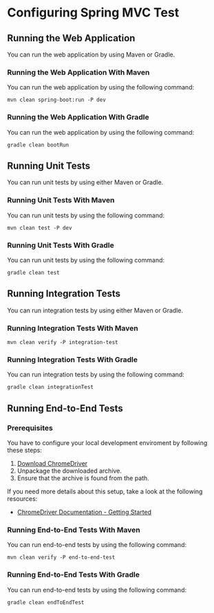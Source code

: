# Configuring Spring MVC Test

## Running the Web Application

You can run the web application by using Maven or Gradle.

### Running the Web Application With Maven

You can run the web application by using the following command:

	mvn clean spring-boot:run -P dev
	
### Running the Web Application With Gradle

You can run the web application by using the following command:

	gradle clean bootRun

## Running Unit Tests

You can run unit tests by using either Maven or Gradle.

### Running Unit Tests With Maven

You can run unit tests by using the following command:

    mvn clean test -P dev

### Running Unit Tests With Gradle

You can run unit tests by using the following command:

	gradle clean test
	
## Running Integration Tests

You can run integration tests by using either Maven or Gradle.

### Running Integration Tests With Maven

    mvn clean verify -P integration-test
    
### Running Integration Tests With Gradle

You can run integration tests by using the following command:

    gradle clean integrationTest   
        
## Running End-to-End Tests

### Prerequisites

You have to configure your local development enviroment by following these steps:

1. [Download ChromeDriver](https://sites.google.com/a/chromium.org/chromedriver/downloads)
2. Unpackage the downloaded archive.
3. Ensure that the archive is found from the path. 

If you need more details about this setup, take a look at the following resources:

* [ChromeDriver Documentation - Getting Started](https://sites.google.com/a/chromium.org/chromedriver/getting-started)
    
### Running End-to-End Tests With Maven

You can run end-to-end tests by using the following command:

    mvn clean verify -P end-to-end-test

### Running End-to-End Tests With Gradle

You can run end-to-end tests by using the following command:

    gradle clean endToEndTest        